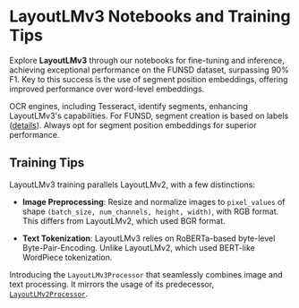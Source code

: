 # LayoutLMv3 Notebooks and Training Tips

Explore **LayoutLMv3** through our notebooks for fine-tuning and inference, achieving exceptional performance on the FUNSD dataset, surpassing 90% F1. Key to this success is the use of segment position embeddings, offering improved performance over word-level embeddings.

OCR engines, including Tesseract, identify segments, enhancing LayoutLMv3's capabilities. For FUNSD, segment creation is based on labels ([details](https://huggingface.co/datasets/nielsr/funsd-layoutlmv3/blob/main/funsd-layoutlmv3.py#L140)). Always opt for segment position embeddings for superior performance.

## Training Tips

LayoutLMv3 training parallels LayoutLMv2, with a few distinctions:

- **Image Preprocessing**: Resize and normalize images to `pixel_values` of shape `(batch_size, num_channels, height, width)`, with RGB format. This differs from LayoutLMv2, which used BGR format.

- **Text Tokenization**: LayoutLMv3 relies on RoBERTa-based byte-level Byte-Pair-Encoding. Unlike LayoutLMv2, which used BERT-like WordPiece tokenization.

Introducing the `LayoutLMv3Processor` that seamlessly combines image and text processing. It mirrors the usage of its predecessor, [`LayoutLMv2Processor`](https://huggingface.co/docs/transformers/model_doc/layoutlmv2#usage-layoutlmv2processor).

